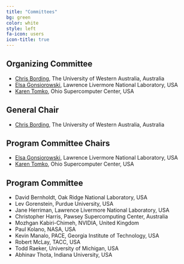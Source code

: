 ```yaml
---
title: "Committees"
bg: green
color: white
style: left
fa-icon: users
icon-title: true
---
```


## Organizing Committee

* [Chris Bording](https://www.uwa.edu.au), The University of Western Australia, Australia
* [Elsa Gonsiorowski](https://computation.llnl.gov/about/our-people/highlights/elsa-gonsiorowski), Lawrence Livermore National Laboratory, USA
* [Karen Tomko](https://www.osc.edu/staff/karen-tomko), Ohio Supercomputer Center, USA

## General Chair

* [Chris Bording](https://www.uwa.edu.au), The University of Western Australia, Australia

## Program Committee Chairs

* [Elsa Gonsiorowski](https://computation.llnl.gov/about/our-people/highlights/elsa-gonsiorowski), Lawrence Livermore National Laboratory, USA
* [Karen Tomko](https://www.osc.edu/staff/karen-tomko), Ohio Supercomputer Center, USA

## Program Committee

* David Bernholdt, Oak Ridge National Laboratory, USA
* Lev Gorenstein, Purdue University, USA
* Jane Herriman, Lawrence Livermore National Laboratory, USA
* Christopher Harris, Pawsey Supercomputing Center, Australia
* Mozhgan Kabiri-Chimeh, NVIDIA, United Kingdom
* Paul Kolano, NASA, USA
* Kevin Manalo, PACE, Georgia Institute of Technology, USA
* Robert McLay, TACC, USA 
* Todd Raeker, University of Michigan, USA
* Abhinav Thota, Indiana University, USA
<!-- these 3 have not accepted yet -->
<!-- * Daniel Ahlin, PDC Center for High Performance Computing, Sweden -->
<!-- * Fabrice Cantos, NIWA, National Institute of Water and Atmospheric Research, New Zealand -->
<!-- * Eric Engquist, Rice University, USA -->
